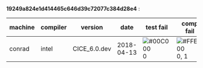 **19249a824e1d414465c646d39c72077c384d28e4** :

| machine | compiler | version | date | test fail | comp fail | total |
| ------ | ------ | ------ | ------  | ------ | ------ | ------ |
| conrad | intel | CICE_6.0.dev | 2018-04-13 | ![#00C000](https://placehold.it/15/00C000/000000?text=+) 0 | ![#FFE600](https://placehold.it/15/FFE600/000000?text=+) 0, 1 | [9](19249a824e.conrad.intel.180413.213210) |

